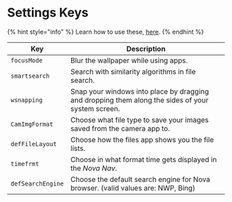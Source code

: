 # Settings Keys

{% hint style="info" %}
Learn how to use these, [here](./).
{% endhint %}

| Key               | Description                                                                                       |
| ----------------- | ------------------------------------------------------------------------------------------------- |
| `focusMode`       | Blur the wallpaper while using apps.                                                              |
| `smartsearch`     | Search with similarity algorithms in file search.                                                 |
| `wsnapping`       | Snap your windows into place by dragging and dropping them along the sides of your system screen. |
| `CamImgFormat`    | Choose what file type to save your images saved from the camera app to.                           |
| `defFileLayout`   | Choose how the files app shows you the file lists.                                                |
| `timefrmt`        | Choose in what format time gets displayed in the _Nova Nav_.                                      |
| `defSearchEngine` | Choose the default search engine for Nova browser. (valid values are: NWP, Bing)                  |
